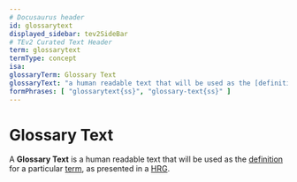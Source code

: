 ```yaml
---
# Docusaurus header
id: glossarytext
displayed_sidebar: tev2SideBar
# TEv2 Curated Text Header
term: glossarytext
termType: concept
isa: 
glossaryTerm: Glossary Text
glossaryText: "a human readable text that will be used as the [definition](@) for a particular [term](@), as presented in a [HRG](@)."
formPhrases: [ "glossarytext{ss}", "glossary-text{ss}" ]
---
```


# Glossary Text

A **Glossary Text** is a human readable text that will be used as the [definition](@) for a particular [term](@), as presented in a [HRG](@).
